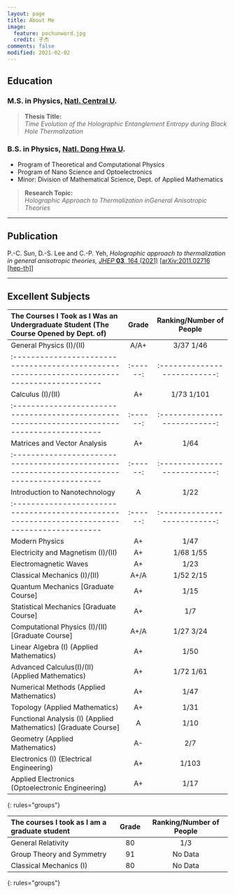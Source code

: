 ```yaml
---
layout: page
title: About Me
image:
  feature: pochunword.jpg
  credit: 子杰
comments: false
modified: 2021-02-02
---
```

## Education
### M.S. in Physics, [Natl. Central U](https://www.phy.ncu.edu.tw/en/%E9%A6%96%E9%A0%81-english/).

> **Thesis Title:** <br />
*Time Evolution of the Holographic Entanglement Entropy during Black Hole Thermalization*


### B.S. in Physics, [Natl. Dong Hwa U](https://phys.ndhu.edu.tw/).
- Program of Theoretical and Computational Physics
- Program of Nano Science and Optoelectronics
- Minor: Division of Mathematical Science, Dept. of Applied Mathematics

> **Research Topic:** <br />
*Holographic Approach to Thermalization inGeneral Anisotropic Theories*

---

## Publication
P.-C. Sun, D.-S. Lee and C.-P. Yeh, *Holographic approach to thermalization in general anisotropic theories,* [*JHEP* **03**, 164 (2021)](https://doi.org/10.1007/JHEP03(2021)164) [[arXiv:2011.02716 [hep-th]](https://inspirehep.net/literature/1828509)]

---

## Excellent Subjects

| The Courses I Took as I Was an Undergraduate Student (The Course Opened by Dept. of)        |  Grade |  Ranking/Number of People  |
|:------------------------------------------------------------------------------------------- |:------:|:--------------------------:|
|General Physics (I)/(II)                                                                     |  A/A+  |  3/37  1/46                | 
|:------------------------------------------------------------------------------------------- |:------:|:--------------------------:|
|Calculus (I)/(II)                                                                            |A+      |  1/73   1/101              |
|:------------------------------------------------------------------------------------------- |:------:|:--------------------------:|
|Matrices and Vector Analysis                                                                 | A+     | 1/64                       |
|:------------------------------------------------------------------------------------------- |:------:|:--------------------------:|
|Introduction to Nanotechnology                                                               | A      | 1/22                       |
|:------------------------------------------------------------------------------------------- |:------:|:--------------------------:|
|Modern Physics                                                                               |  A+    | 1/47                       |
|Electricity and Magnetism (I)/(II)                                                           | A+     | 1/68   1/55                |
|Electromagnetic Waves                                                                        | A+     | 1/23                       |
|Classical Mechanics (I)/(II)                                                                 |  A+/A  | 1/52  2/15                 |
|Quantum Mechanics [Graduate Course]                                                          | A+     | 1/15                       |
|Statistical Mechanics [Graduate Course]                                                      | A+     | 1/7                        |
|Computational Physics (I)/(II) [Graduate Course]                                             | A+/A   | 1/27    3/24               |
|Linear Algebra (I) (Applied Mathematics)                                                     | A+     | 1/50                       |
|Advanced Calculus(I)/(II) (Applied Mathematics)                                              | A+     | 1/72  1/61                 |
|Numerical Methods (Applied Mathematics)                                                      | A+     | 1/47                       |
|Topology (Applied Mathematics)                                                               | A+     | 1/31                       |
|Functional Analysis (I) (Applied Mathematics) [Graduate Course]                              | A      | 1/10                       |
|Geometry (Applied Mathematics)                                                               | A-     | 2/7                        |
|Electronics (I) (Electrical Engineering)                                                     | A+     |   1/103                    |
|Applied Electronics (Optoelectronic Engineering)                                             | A+     |  1/17                      |
{: rules="groups"}

|The courses I took as I am a graduate student |  Grade  |   Ranking/Number of People  |
|:-------------------------------------------- |:-------:|:---------------------------:|
|General Relativity                            |  80     | 1/3                         |
|Group Theory and Symmetry                     |  91     |   No Data                   |
|Classical Mechanics (I)                       |  80     |   No Data                   |
{: rules="groups"}
